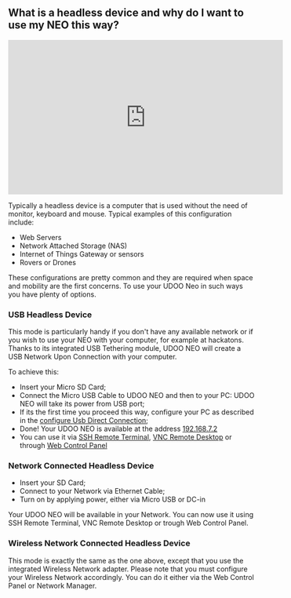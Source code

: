 ## What is a headless device and why do I want to use my NEO this way?

<iframe width="560" height="315" src="https://www.youtube.com/embed/s4y_yZ802Ac" frameborder="0" allowfullscreen></iframe>

Typically a headless device is a computer that is used without the need of monitor, keyboard and mouse. Typical examples
of this configuration include:

* Web Servers
* Network Attached Storage (NAS)
* Internet of Things Gateway or sensors 
* Rovers or Drones 

These configurations are pretty common and they are required when space and mobility are the first concerns.
To use your UDOO Neo in such ways you have plenty of options.

### USB Headless Device

This mode is particularly handy if you don't have any available network or if you wish to use your NEO with your computer, for example at hackatons. Thanks to its integrated USB Tethering module, UDOO NEO will create a USB Network Upon Connection with your computer.

To achieve this:

* Insert your Micro SD Card;
* Connect the Micro USB Cable to UDOO NEO and then to your PC: UDOO NEO will take its power from USB port;
* If its the first time you proceed this way, configure your PC as described in the <a href="../Basic_Setup/Usb_Direct_Connection.html">configure Usb Direct Connection</a>;
* Done! Your UDOO NEO is available at the address [192.168.7.2](http://192.168.7.2)
* You can use it via <a href="../Basic_Setup/Remote_Terminal_SSH.html">SSH Remote Terminal</a>, <a href="../Basic_Setup/Remote_Desktop_VNC.html">VNC Remote Desktop</a> or through [Web Control Panel](../Basic_Setup/Web_Control_Panel.html)

### Network Connected Headless Device

* Insert your SD Card;
* Connect to your Network via Ethernet Cable;
* Turn on by applying power, either via Micro USB or DC-in

Your UDOO NEO will be available in your Network.
You can now use it using SSH Remote Terminal, VNC Remote Desktop or trough Web Control Panel.

### Wireless Network Connected Headless Device

This mode is exactly the same as the one above, except that you use the integrated Wireless Network adapter. Please note that you must configure your Wireless Network accordingly. You can do it either via the Web Control Panel or Network Manager. 
